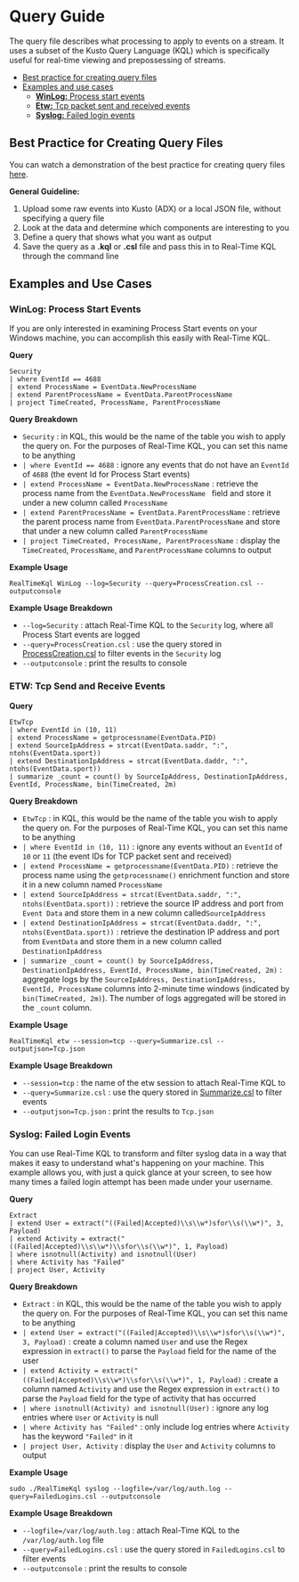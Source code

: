 # Query Guide

The query file describes what processing to apply to events on a stream. It uses a subset of the Kusto Query Language (KQL) which is specifically useful for real-time viewing and prepossessing of streams.

* [Best practice for creating query files](#BestPractice)
* [Examples and use cases](#Examples)
  * [**WinLog:** Process start events](#WinlogProcessStart)
  * [**Etw:** Tcp packet sent and received events](#EtwTcp)
  * [**Syslog:** Failed login events](#SyslogFailedLogin)



## <a id="BestPractice"></a>Best Practice for Creating Query Files

You can watch a demonstration of the best practice for creating query files [here](https://youtu.be/GoTSuWPrkig?t=198).

**General Guideline:**

1. Upload some raw events into Kusto (ADX) or a local JSON file, without specifying a query file
2. Look at the data and determine which components are interesting to you
3. Define a query that shows what you want as output
4. Save the query as a **.kql** or **.csl** file and pass this in to Real-Time KQL through the command line



## <a id="Examples"></a>Examples and Use Cases

### <a id="WinlogProcessStart"></a>WinLog: Process Start Events

If you are only interested in examining Process Start events on your Windows machine, you can accomplish this easily with Real-Time KQL.

**Query**

```
Security 
| where EventId == 4688
| extend ProcessName = EventData.NewProcessName
| extend ParentProcessName = EventData.ParentProcessName
| project TimeCreated, ProcessName, ParentProcessName
```

**Query Breakdown**

* `Security` : in KQL, this would be the name of the table you wish to apply the query on. For the purposes of Real-Time KQL, you can set this name to be anything
* `| where EventId == 4688` : ignore any events that do not have an `EventId `of `4688` (the event Id for Process Start events)
* `| extend ProcessName = EventData.NewProcessName` : retrieve the process name from the `EventData.NewProcessName ` field and store it under a new column called `ProcessName`
* `| extend ParentProcessName = EventData.ParentProcessName` : retrieve the parent process name from `EventData.ParentProcessName` and store that under a new column called `ParentProcessName`
* `| project TimeCreated, ProcessName, ParentProcessName` : display the `TimeCreated`, `ProcessName`, and `ParentProcessName` columns to output

**Example Usage**

`RealTimeKql WinLog --log=Security --query=ProcessCreation.csl --outputconsole`

**Example Usage Breakdown**

* `--log=Security` : attach Real-Time KQL to the `Security` log, where all Process Start events are logged
* `--query=ProcessCreation.csl` : use the query stored in [ProcessCreation.csl](https://github.com/microsoft/KqlTools/blob/master/Source/RealTimeKql/ProcessCreation.csl) to filter events in the `Security` log
* `--outputconsole` : print the results to console



### <a id="EtwTcp"></a>ETW: Tcp Send and Receive Events

**Query**

```
EtwTcp 
| where EventId in (10, 11)
| extend ProcessName = getprocessname(EventData.PID)
| extend SourceIpAddress = strcat(EventData.saddr, ":", ntohs(EventData.sport))
| extend DestinationIpAddress = strcat(EventData.daddr, ":", ntohs(EventData.sport))
| summarize _count = count() by SourceIpAddress, DestinationIpAddress, EventId, ProcessName, bin(TimeCreated, 2m)
```

**Query Breakdown**

* `EtwTcp` : in KQL, this would be the name of the table you wish to apply the query on. For the purposes of Real-Time KQL, you can set this name to be anything
* `| where EventId in (10, 11)` : ignore any events without an `EventId` of `10` or `11` (the event IDs for TCP packet sent and received)
* `| extend ProcessName = getprocessname(EventData.PID)` : retrieve the process name using the `getprocessname()` enrichment function and store it in a new column named `ProcessName`
* `| extend SourceIpAddress = strcat(EventData.saddr, ":", ntohs(EventData.sport))` : retrieve the source IP address and port from `Event Data` and store them in a new column called`SourceIpAddress`
*  `| extend DestinationIpAddress = strcat(EventData.daddr, ":", ntohs(EventData.sport))` : retrieve the destination IP address and port from `EventData` and store them in a new column called `DestinationIpAddress`
* `| summarize _count = count() by SourceIpAddress, DestinationIpAddress, EventId, ProcessName, bin(TimeCreated, 2m)` : aggregate logs by the `SourceIpAddress, DestinationIpAddress, EventId, ProcessName` columns into 2-minute time windows (indicated by `bin(TimeCreated, 2m)`). The number of logs aggregated will be stored in the `_count` column.

**Example Usage**

`RealTimeKql etw --session=tcp --query=Summarize.csl --outputjson=Tcp.json`

**Example Usage Breakdown**

* `--session=tcp` : the name of the etw session to attach Real-Time KQL to
* `--query=Summarize.csl` : use the query stored in [Summarize.csl](https://github.com/microsoft/KqlTools/blob/master/Source/RealTimeKql/SummarizeQuery.csl) to filter events
* `--outputjson=Tcp.json` : print the results to `Tcp.json`



### <a id="SyslogFailedLogin"></a>Syslog: Failed Login Events

You can use Real-Time KQL to transform and filter syslog data in a way that makes it easy to understand what's happening on your machine. This example allows you, with just a quick glance at your screen, to see how many times a failed login attempt has been made under your username.

**Query**

```
Extract
| extend User = extract("((Failed|Accepted)\\s\\w*)sfor\\s(\\w*)", 3, Payload)
| extend Activity = extract("((Failed|Accepted)\\s\\w*)\\sfor\\s(\\w*)", 1, Payload)
| where isnotnull(Activity) and isnotnull(User)
| where Activity has "Failed"
| project User, Activity
```

**Query Breakdown**

* `Extract` : in KQL, this would be the name of the table you wish to apply the query on. For the purposes of Real-Time KQL, you can set this name to be anything
* `| extend User = extract("((Failed|Accepted)\\s\\w*)sfor\\s(\\w*)", 3, Payload)` : create a column named `User` and use the Regex expression in `extract()` to parse the `Payload` field for the name of the user
* `| extend Activity = extract("((Failed|Accepted)\\s\\w*)\\sfor\\s(\\w*)", 1, Payload)` : create a column named `Activity` and use the Regex expression in `extract()` to parse the `Payload` field for the type of activity that has occurred
* `| where isnotnull(Activity) and isnotnull(User)` : ignore any log entries where `User` or `Activity` is null
* `| where Activity has "Failed"` : only include log entries where  `Activity` has the keyword `"Failed"` in it
* `| project User, Activity` : display the `User` and `Activity` columns to output

**Example Usage**

`sudo ./RealTimeKql syslog --logfile=/var/log/auth.log --query=FailedLogins.csl --outputconsole `

**Example Usage Breakdown**

* `--logfile=/var/log/auth.log` : attach Real-Time KQL to the `/var/log/auth.log` file
* `--query=FailedLogins.csl` : use the query stored in `FailedLogins.csl` to filter events
* `--outputconsole` : print the results to console